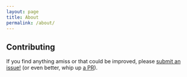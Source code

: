 ```yaml
---
layout: page
title: About
permalink: /about/
---
```


## Contributing

If you find anything amiss or that could be improved, please [submit an issue!](https://github.com/payments-reference/payments-reference.github.io/issues/new) (or even better, whip up [a PR](https://github.com/payments-reference/payments-reference.github.io/compare)).
